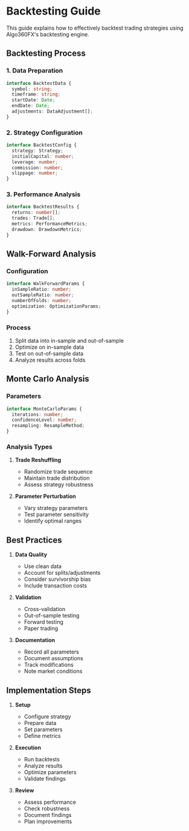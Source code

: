 # Backtesting Guide

This guide explains how to effectively backtest trading strategies using Algo360FX's backtesting engine.

## Backtesting Process

### 1. Data Preparation
```typescript
interface BacktestData {
  symbol: string;
  timeframe: string;
  startDate: Date;
  endDate: Date;
  adjustments: DataAdjustment[];
}
```

### 2. Strategy Configuration
```typescript
interface BacktestConfig {
  strategy: Strategy;
  initialCapital: number;
  leverage: number;
  commission: number;
  slippage: number;
}
```

### 3. Performance Analysis
```typescript
interface BacktestResults {
  returns: number[];
  trades: Trade[];
  metrics: PerformanceMetrics;
  drawdown: DrawdownMetrics;
}
```

## Walk-Forward Analysis

### Configuration
```typescript
interface WalkForwardParams {
  inSampleRatio: number;
  outSampleRatio: number;
  numberOfFolds: number;
  optimization: OptimizationParams;
}
```

### Process
1. Split data into in-sample and out-of-sample
2. Optimize on in-sample data
3. Test on out-of-sample data
4. Analyze results across folds

## Monte Carlo Analysis

### Parameters
```typescript
interface MonteCarloParams {
  iterations: number;
  confidenceLevel: number;
  resampling: ResampleMethod;
}
```

### Analysis Types
1. **Trade Reshuffling**
   - Randomize trade sequence
   - Maintain trade distribution
   - Assess strategy robustness

2. **Parameter Perturbation**
   - Vary strategy parameters
   - Test parameter sensitivity
   - Identify optimal ranges

## Best Practices

1. **Data Quality**
   - Use clean data
   - Account for splits/adjustments
   - Consider survivorship bias
   - Include transaction costs

2. **Validation**
   - Cross-validation
   - Out-of-sample testing
   - Forward testing
   - Paper trading

3. **Documentation**
   - Record all parameters
   - Document assumptions
   - Track modifications
   - Note market conditions

## Implementation Steps

1. **Setup**
   - Configure strategy
   - Prepare data
   - Set parameters
   - Define metrics

2. **Execution**
   - Run backtests
   - Analyze results
   - Optimize parameters
   - Validate findings

3. **Review**
   - Assess performance
   - Check robustness
   - Document findings
   - Plan improvements
